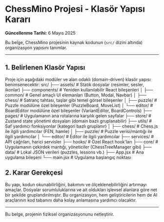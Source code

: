 # ChessMino Projesi - Klasör Yapısı Kararı

**Güncellenme Tarihi:** 6 Mayıs 2025

Bu belge, ChessMino projesinin kaynak kodunun (`src/` dizini altında) organizasyon yapısını tanımlar.

---

## 1. Belirlenen Klasör Yapısı

Proje için aşağıdaki modüler ve alan odaklı (domain-driven) klasör yapısı benimsenecektir:
src/
├── assets/ # Statik dosyalar (resimler, sesler, ikonlar)
├── components/ # Yeniden kullanılabilir React bileşenleri
│ ├── common/ # Genel amaçlı UI elemanları (Button, Modal, Navbar)
│ ├── chess/ # Satranç tahtası, taşlar gibi temel görsel bileşenler
│ ├── puzzle/ # Puzzle modülüne özel bileşenler (PuzzleBoard, MoveList)
│ └── editor/ # BoardEditor modülüne özel bileşenler (VariantEditor, BoardControls)
├── pages/ # Uygulamanın ana rotalarına karşılık gelen sayfalar
├── store/ # Zustand state yönetimi dosyaları (domain bazlı gruplanabilir)
├── utils/ # Saf yardımcı fonksiyonlar (kategori bazlı gruplanır)
│ ├── chess/ # Chess.js ile ilgili yardımcılar (FEN, hamle)
│ ├── puzzle/ # Puzzle verisi/mantığı ile ilgili yardımcılar
│ └── editor/ # Editor ile ilgili yardımcılar
├── services/ # API çağrıları, harici servisler
├── hooks/ # Özel React hook'ları
├── core/ # Uygulamanın çekirdek mantığı, yöneticiler (ChessTreeManager gibi)
├── data/ # Lokal JSON verileri (puzzles, lessons vb.)
├── App.jsx # Ana uygulama bileşeni
└── main.jsx # Uygulama başlangıç noktası

## 2. Karar Gerekçesi

Bu yapı, kodun okunabilirliğini, bakımını ve ölçeklenebilirliğini artırmayı amaçlar. Dosyalar sorumluluklarına ve ait oldukları işlevsel alanlara göre net bir şekilde gruplandırılmıştır. Bu organizasyon, hem geliştiricilerin hem de AI araçlarının kod tabanını daha kolay anlamasına yardımcı olacaktır.

---

Bu belge, projenin fiziksel organizasyonunu netleştirir.